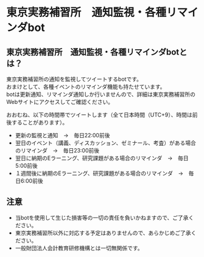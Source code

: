# 東京実務補習所　通知監視・各種リマインダbot
## 東京実務補習所　通知監視・各種リマインダbotとは？
東京実務補習所の通知を監視してツイートするbotです。  
おまけとして、各種イベントのリマインダ機能も持たせています。  
botは更新通知、リマインダ通知しか行いませんので、詳細は東京実務補習所のWebサイトにアクセスしてご確認ください。

おおむね、以下の時間帯でツイートします（全て日本時間（UTC+9）、時間は前後することがあります）。  
* 更新の監視と通知　→　毎日22:00前後
* 翌日のイベント（講義、ディスカッション、ゼミナール、考査）がある場合のリマインダ　→　毎日23:00前後
* 翌日に納期のEラーニング、研究課題がある場合のリマインダ　→　毎日5:00前後
* １週間後に納期のEラーニング、研究課題がある場合のリマインダ　→　毎日6:00前後

## 注意
* 当botを使用して生じた損害等の一切の責任を負いかねますので、ご了承ください。  
* 東京実務補習所以外に対応する予定はありませんので、あらかじめご了承ください。  
* 一般財団法人会計教育研修機構とは一切無関係です。  
